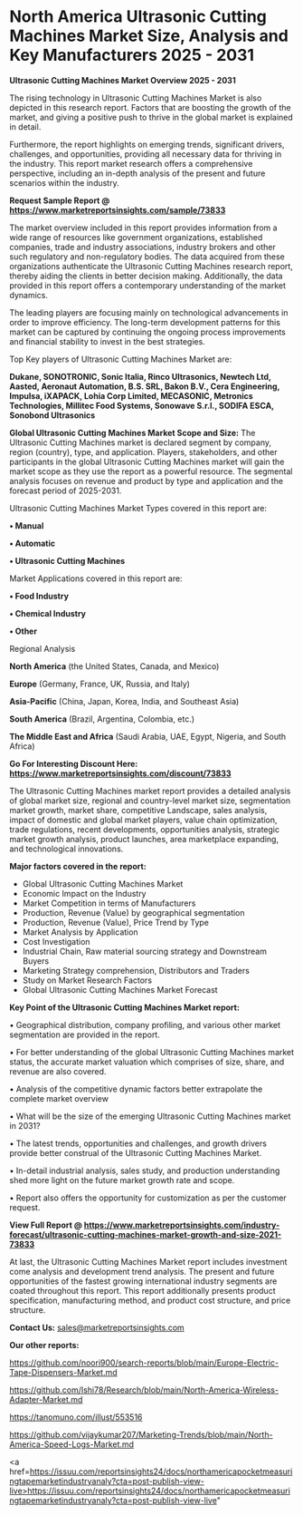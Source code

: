 # North America Ultrasonic Cutting Machines Market Size, Analysis and Key Manufacturers 2025 - 2031

<Strong> Ultrasonic Cutting Machines Market Overview 2025 - 2031</strong>

The rising technology in Ultrasonic Cutting Machines Market is also depicted in this research report. Factors that are boosting the growth of the market, and giving a positive push to thrive in the global market is explained in detail.

Furthermore, the report highlights on emerging trends, significant drivers, challenges, and opportunities, providing all necessary data for thriving in the industry. This report market research offers a comprehensive perspective, including an in-depth analysis of the present and future scenarios within the industry.

<strong>Request Sample Report @ <a href=https://www.marketreportsinsights.com/sample/73833>https://www.marketreportsinsights.com/sample/73833</a></strong>

The market overview included in this report provides information from a wide range of resources like government organizations, established companies, trade and industry associations, industry brokers and other such regulatory and non-regulatory bodies. The data acquired from these organizations authenticate the Ultrasonic Cutting Machines research report, thereby aiding the clients in better decision making. Additionally, the data provided in this report offers a contemporary understanding of the market dynamics.

The leading players are focusing mainly on technological advancements in order to improve efficiency. The long-term development patterns for this market can be captured by continuing the ongoing process improvements and financial stability to invest in the best strategies.

Top Key players of Ultrasonic Cutting Machines Market are:

<strong>Dukane, SONOTRONIC, Sonic Italia, Rinco Ultrasonics, Newtech Ltd, Aasted, Aeronaut Automation, B.S. SRL, Bakon B.V., Cera Engineering, Impulsa, iXAPACK, Lohia Corp Limited, MECASONIC, Metronics Technologies, Millitec Food Systems, Sonowave S.r.l., SODIFA ESCA, Sonobond Ultrasonics</strong>

<strong><b>Global Ultrasonic Cutting Machines Market Scope and Size:</b></strong>
The Ultrasonic Cutting Machines market is declared segment by company, region (country), type, and application. Players, stakeholders, and other participants in the global Ultrasonic Cutting Machines market will gain the market scope as they use the report as a powerful resource. The segmental analysis focuses on revenue and product by type and application and the forecast period of 2025-2031.

Ultrasonic Cutting Machines Market Types covered in this report are:

<strong>• Manual

• Automatic

• Ultrasonic Cutting Machines</strong>

Market Applications covered in this report are:

<strong>• Food Industry

• Chemical Industry

• Other</strong> 

Regional Analysis

<strong>North America</strong> (the United States, Canada, and Mexico)

<strong>Europe</strong> (Germany, France, UK, Russia, and Italy)

<strong>Asia-Pacific</strong> (China, Japan, Korea, India, and Southeast Asia)

<strong>South America</strong> (Brazil, Argentina, Colombia, etc.)

<strong>The Middle East and Africa</strong> (Saudi Arabia, UAE, Egypt, Nigeria, and South Africa)

<strong>Go For Interesting Discount Here: <a href=https://www.marketreportsinsights.com/discount/73833>https://www.marketreportsinsights.com/discount/73833</a></strong>

The Ultrasonic Cutting Machines market report provides a detailed analysis of global market size, regional and country-level market size, segmentation market growth, market share, competitive Landscape, sales analysis, impact of domestic and global market players, value chain optimization, trade regulations, recent developments, opportunities analysis, strategic market growth analysis, product launches, area marketplace expanding, and technological innovations.

<strong><b>Major factors covered in the report:</b></strong>
<ul>
  <li>Global Ultrasonic Cutting Machines Market </li>
  <li>Economic Impact on the Industry</li>
  <li>Market Competition in terms of Manufacturers</li>
  <li>Production, Revenue (Value) by geographical segmentation</li>
  <li>Production, Revenue (Value), Price Trend by Type</li>
  <li>Market Analysis by Application</li>
  <li>Cost Investigation</li>
  <li>Industrial Chain, Raw material sourcing strategy and Downstream Buyers</li>
  <li>Marketing Strategy comprehension, Distributors and Traders</li>
  <li>Study on Market Research Factors</li>
  <li>Global Ultrasonic Cutting Machines Market Forecast</li>
</ul>

<strong><b>Key Point of the Ultrasonic Cutting Machines Market report:</b></strong>

• Geographical distribution, company profiling, and various other market segmentation are provided in the report.

• For better understanding of the global Ultrasonic Cutting Machines market status, the accurate market valuation which comprises of size, share, and revenue are also covered.

• Analysis of the competitive dynamic factors better extrapolate the complete market overview

• What will be the size of the emerging Ultrasonic Cutting Machines market in 2031?

• The latest trends, opportunities and challenges, and growth drivers provide better construal of the Ultrasonic Cutting Machines Market.

• In-detail industrial analysis, sales study, and production understanding shed more light on the future market growth rate and scope.

• Report also offers the opportunity for customization as per the customer request.

<strong><b>View Full Report @ <a href=https://www.marketreportsinsights.com/industry-forecast/ultrasonic-cutting-machines-market-growth-and-size-2021-73833>https://www.marketreportsinsights.com/industry-forecast/ultrasonic-cutting-machines-market-growth-and-size-2021-73833</a></b></strong>


At last, the Ultrasonic Cutting Machines Market report includes investment come analysis and development trend analysis. The present and future opportunities of the fastest growing international industry segments are coated throughout this report. This report additionally presents product specification, manufacturing method, and product cost structure, and price structure.

<strong>Contact Us:</strong>
sales@marketreportsinsights.com

<strong>Our other reports:</strong>

<a href=https://github.com/noori900/search-reports/blob/main/Europe-Electric-Tape-Dispensers-Market.md>https://github.com/noori900/search-reports/blob/main/Europe-Electric-Tape-Dispensers-Market.md</a>

<a href=https://github.com/Ishi78/Research/blob/main/North-America-Wireless-Adapter-Market.md>https://github.com/Ishi78/Research/blob/main/North-America-Wireless-Adapter-Market.md</a>

<a href=https://tanomuno.com/illust/553516>https://tanomuno.com/illust/553516</a>

<a href=https://github.com/vijaykumar207/Marketing-Trends/blob/main/North-America-Speed-Logs-Market.md>https://github.com/vijaykumar207/Marketing-Trends/blob/main/North-America-Speed-Logs-Market.md</a>

<a href=https://issuu.com/reportsinsights24/docs/northamericapocketmeasuringtapemarketindustryanaly?cta=post-publish-view-live>https://issuu.com/reportsinsights24/docs/northamericapocketmeasuringtapemarketindustryanaly?cta=post-publish-view-live</a>"
